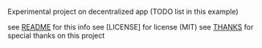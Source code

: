 Experimental project on decentralized app (TODO list in this example)

see [README](README.md) for this info
see [LICENSE] for license (MIT)
see [THANKS](THANKS.md) for special thanks on this project
